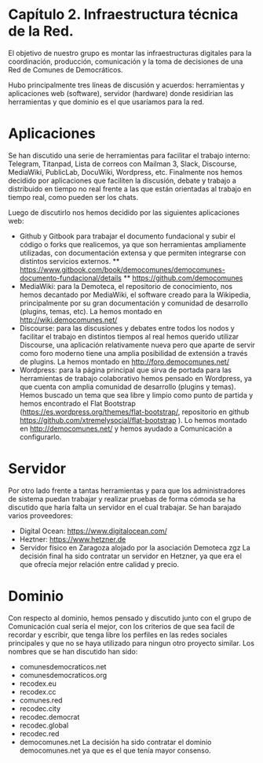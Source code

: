 # Capítulo 2. Infraestructura técnica de la Red.


El objetivo de  nuestro grupo es montar las infraestructuras digitales para la  coordinación, producción, comunicación y la toma de decisiones de una  Red de Comunes de Democráticos. 

Hubo  principalmente tres líneas de discusión y acuerdos: herramientas y  aplicaciones web (software), servidor (hardware) donde residirian las  herramientas y que dominio es el que usaríamos para la red. 

# Aplicaciones 

Se  han discutido una serie de herramientas para facilitar el trabajo  interno: Telegram, Titanpad, Lista de correos con Mailman 3, Slack,  Discourse, MediaWiki, PublicLab, DocuWiki, Wordpress, etc. Finalmente  nos hemos decidido por aplicaciones que faciliten la discusión, debate y  trabajo a distribuido en tiempo no real frente a las que están  orientadas al trabajo en tiempo real, como pueden ser los chats. 

Luego de discutirlo nos hemos decidido por las siguientes aplicaciones web: 

* Github  y Gitbook para trabajar el documento fundacional y subir el código o  forks que realicemos, ya que son herramientas ampliamente utilizadas,  con documentación extensa y que permiten integrarse con distintos  servicios externos. 
** https://www.gitbook.com/book/democomunes/democomunes-documento-fundacional/details 
** https://github.com/democomunes 
* MediaWiki:  para la Demoteca, el repositorio de conocimiento, nos hemos decantado  por MediaWiki, el software creado para la Wikipedia, principalmente por  su gran documentación y comunidad de desarrollo (plugins, temas, etc).  La hemos montado en http://wiki.democomunes.net/
* Discourse:  para las discusiones y debates entre todos los nodos y facilitar el  trabajo en distintos tiempos al real hemos querido utilizar Discourse,  una aplicación relativamente nueva pero que aparte de servir como foro  moderno tiene una amplia posibilidad de extensión a través de plugins.  La hemos montado en http://foro.democomunes.net/
* Wordpress:  para la página principal que sirva de portada para las herramientas de  trabajo colaborativo hemos pensado en Wordpress, ya que cuenta con  amplia comunidad de desarrollo (plugins y temas). Hemos buscado un tema  que sea libre y limpio como punto de partida y hemos encontrado el Flat  Bootstrap (https://es.wordpress.org/themes/flat-bootstrap/, repositorio en github https://github.com/xtremelysocial/flat-bootstrap ). Lo hemos montado en http://democomunes.net/ y hemos ayudado a Comunicación a configurarlo. 

# Servidor 

Por  otro lado frente a tantas herramientas y para que los administradores  de sistema puedan trabajar y realizar pruebas de forma cómoda se ha  discutido que haría falta un servidor en el cual trabajar. Se han  barajado varios proveedores: 
* Digital Ocean: https://www.digitalocean.com/
* Heztner: https://www.hetzner.de
* Servidor físico en Zaragoza alojado por la asociación Demoteca zgz
La decisión final ha sido contratar un servidor en Hetzner, ya que era el que ofrecía mejor relación entre calidad y precio. 

# Dominio
 
Con respecto al dominio, hemos pensado y discutido junto con el grupo de  Comunicación cual sería el mejor, con los criterios de que sea facil de  recordar y escribir, que tenga libre los perfiles en las redes sociales  principales y que no se haya utilizado para ningun otro proyecto  similar. Los nombres que se han discutido han sido: 
* comunesdemocraticos.net 
* comunesdemocraticos.org
* recodex.eu 
* recodex.cc
* comunes.red
* recodec.city
* recodec.democrat
* recodec.global
* recodec.red
* democomunes.net
La decisión ha sido contratar el dominio democomunes.net ya que es el que tenía mayor consenso. 





